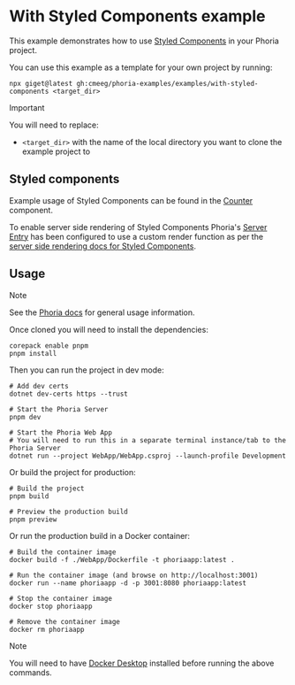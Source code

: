# With Styled Components example

This example demonstrates how to use [Styled Components](https://styled-components.com/) in your Phoria project.

You can use this example as a template for your own project by running:

```shell
npx giget@latest gh:cmeeg/phoria-examples/examples/with-styled-components <target_dir>
```

> [!IMPORTANT]
> You will need to replace:
> * `<target_dir>` with the name of the local directory you want to clone the example project to

## Styled components

Example usage of Styled Components can be found in the [Counter](./WebApp/ui/src/components/Counter/Counter.tsx) component.

To enable server side rendering of Styled Components Phoria's [Server Entry](./WebApp/ui/src/entry-server.ts) has been configured to use a custom render function as per the [server side rendering docs for Styled Components](https://styled-components.com/docs/advanced#example).

## Usage

> [!NOTE]
> See the [Phoria docs](https://github.com/CMeeg/phoria#usage) for general usage information.

Once cloned you will need to install the dependencies:

```shell
corepack enable pnpm
pnpm install
```

Then you can run the project in dev mode:

```shell
# Add dev certs
dotnet dev-certs https --trust

# Start the Phoria Server
pnpm dev

# Start the Phoria Web App
# You will need to run this in a separate terminal instance/tab to the Phoria Server
dotnet run --project WebApp/WebApp.csproj --launch-profile Development
```

Or build the project for production:

```shell
# Build the project
pnpm build

# Preview the production build
pnpm preview
```

Or run the production build in a Docker container:

```shell
# Build the container image
docker build -f ./WebApp/Dockerfile -t phoriaapp:latest .

# Run the container image (and browse on http://localhost:3001)
docker run --name phoriaapp -d -p 3001:8080 phoriaapp:latest

# Stop the container image
docker stop phoriaapp

# Remove the container image
docker rm phoriaapp
```

> [!NOTE]
> You will need to have [Docker Desktop](https://docs.docker.com/desktop/) installed before running the above commands.
